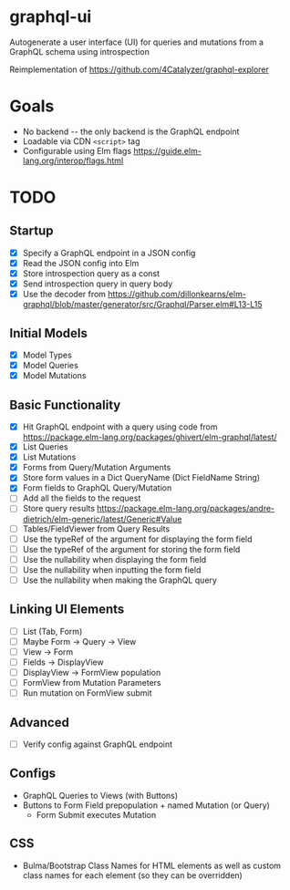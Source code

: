# graphql-ui
Autogenerate a user interface (UI) for queries and mutations from a GraphQL schema using introspection

Reimplementation of https://github.com/4Catalyzer/graphql-explorer

# Goals
- No backend -- the only backend is the GraphQL endpoint
- Loadable via CDN `<script>` tag 
- Configurable using Elm flags https://guide.elm-lang.org/interop/flags.html

# TODO

## Startup
- [x] Specify a GraphQL endpoint in a JSON config
- [x] Read the JSON config into Elm
- [x] Store introspection query as a const
- [x] Send introspection query in query body
- [x] Use the decoder from https://github.com/dillonkearns/elm-graphql/blob/master/generator/src/Graphql/Parser.elm#L13-L15

## Initial Models
- [x] Model Types
- [x] Model Queries
- [x] Model Mutations

## Basic Functionality
- [x] Hit GraphQL endpoint with a query using code from https://package.elm-lang.org/packages/ghivert/elm-graphql/latest/
- [x] List Queries
- [x] List Mutations
- [x] Forms from Query/Mutation Arguments
- [x] Store form values in a Dict QueryName (Dict FieldName String)
- [x] Form fields to GraphQL Query/Mutation
- [ ] Add all the fields to the request
- [ ] Store query results https://package.elm-lang.org/packages/andre-dietrich/elm-generic/latest/Generic#Value
- [ ] Tables/FieldViewer from Query Results
- [ ] Use the typeRef of the argument for displaying the form field
- [ ] Use the typeRef of the argument for storing the form field
- [ ] Use the nullability when displaying the form field
- [ ] Use the nullability when inputting the form field
- [ ] Use the nullability when making the GraphQL query

## Linking UI Elements
- [ ] List (Tab, Form)
- [ ] Maybe Form -> Query -> View
- [ ] View -> Form
- [ ] Fields -> DisplayView
- [ ] DisplayView -> FormView population
- [ ] FormView from Mutation Parameters
- [ ] Run mutation on FormView submit

## Advanced
- [ ] Verify config against GraphQL endpoint

## Configs
- GraphQL Queries to Views (with Buttons)
- Buttons to Form Field prepopulation + named Mutation (or Query)
    - Form Submit executes Mutation

## CSS
- Bulma/Bootstrap Class Names for HTML elements as well as custom class names for each element (so they can be overridden)